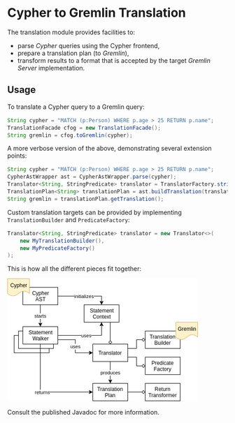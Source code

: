 # Cypher to Gremlin Translation

The translation module provides facilities to:
- parse *Cypher* queries using the Cypher frontend,
- prepare a translation plan (to *Gremlin*),
- transform results to a format that is accepted by the target *Gremlin Server* implementation.

## Usage

To translate a Cypher query to a Gremlin query:

```java
String cypher = "MATCH (p:Person) WHERE p.age > 25 RETURN p.name";
TranslationFacade cfog = new TranslationFacade();
String gremlin = cfog.toGremlin(cypher);
```

A more verbose version of the above, demonstrating several extension points:

```java
String cypher = "MATCH (p:Person) WHERE p.age > 25 RETURN p.name";
CypherAstWrapper ast = CypherAstWrapper.parse(cypher);
Translator<String, StringPredicate> translator = TranslatorFactory.string();
TranslationPlan<String> translationPlan = ast.buildTranslation(translator);
String gremlin = translationPlan.getTranslation();
```

Custom translation targets can be provided by implementing `TranslationBuilder` and `PredicateFactory`:

```java
Translator<String, StringPredicate> translator = new Translator<>(
    new MyTranslationBuilder(),
    new MyPredicateFactory()
); 
```

This is how all the different pieces fit together:

![](assets/translation-module.png)

Consult the published Javadoc for more information.
